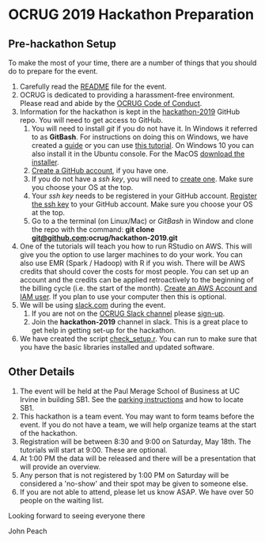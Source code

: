 # OCRUG 2019 Hackathon Preparation

## Pre-hackathon Setup

To make the most of your time, there are a number of things that you should do to prepare for the event.

1. Carefully read the [README](https://github.com/ocrug/hackathon-2019/blob/master/README.md) file for the event.
1. OCRUG is dedicated to providing a harassment-free environment. Please read and abide by the [OCRUG Code of Conduct](https://github.com/ocrug/hackathon-2019/blob/master/code-of-conduct.md).
1. Information for the hackathon is kept in the [hackathon-2019](https://github.com/ocrug/hackathon-2019) GitHub repo. You will need to get access to GitHub.
    1. You will need to install *git* if you do not have it. In Windows it referred to as **GitBash**. For instructions on doing this on Windows, we have created a [guide](https://github.com/ocrug/hackathon-2019/blob/master/setup/git%20for%20Windows/git%20for%20Windows.pdf) or you can use [this tutorial](https://www.onlinetutorialspoint.com/git/how-to-install-git-windows-10-operating-system.html). On Windows 10 you can also install it in the Ubuntu console. For the MacOS [download the installer](https://sourceforge.net/projects/git-osx-installer/files/).
    1. [Create a GitHub account](https://github.com/join), if you have one.
    1. If you do not have a *ssh key*, you will need to [create one](https://help.github.com/en/articles/generating-a-new-ssh-key-and-adding-it-to-the-ssh-agent). Make sure you choose your OS at the top.
    1. Your *ssh key* needs to be registered in your GitHub account. [Register the ssh key](https://help.github.com/en/enterprise/2.15/user/articles/adding-a-new-ssh-key-to-your-github-account) to your GitHub account. Make sure you choose your OS at the top. 
    1. Go to a the terminal (on Linux/Mac) or *GitBash* in Window and clone the repo with the command: **git clone git@github.com:ocrug/hackathon-2019.git**
1. One of the tutorials will teach you how to run RStudio on AWS. This will give you the option to use larger machines to do your work. You can also use EMR (Spark / Hadoop) with R if you wish. There will be AWS credits that should cover the costs for most people. You can set up an account and the credits can be applied retroactively to the beginning of the billing cycle (i.e. the start of the month). [Create an AWS Account and IAM user](https://github.com/ocrug/hackathon-2019/blob/master/setup/Create%20AWS%20Account%20and%20IAM%20user/Create%20an%20aws%20account%20and%20an%20IAM%20user.pdf). If you plan to use your computer then this is optional.
1. We will be using [slack.com](https://slack.com/) during the event. 
    1. If you are not on the [OCRUG Slack channel](https://ocrug.slack.com) please [sign-up](https://ocrug-slack.herokuapp.com/). 
    1. Join the **hackathon-2019** channel in slack. This is a great place to get help in getting set-up for the hackathon.
1. We have created the script [check_setup.r](https://github.com/ocrug/hackathon-2019/blob/master/check_setup.r). You can run to make sure that you have the basic libraries installed and updated software.

## Other Details

1. The event will be held at the Paul Merage School of Business at UC Irvine in building SB1. See the [parking instructions](https://github.com/ocrug/hackathon-2019/blob/master/parking/Parking%20and%20Building%20Location.pdf) and how to locate SB1.
1. This hackathon is a team event. You may want to form teams before the event. If you do not have a team, we will help organize teams at the start of the hackathon.
1. Registration will be between 8:30 and 9:00 on Saturday, May 18th. The tutorials will start at 9:00. These are optional.
1. At 1:00 PM the data will be released and there will be a presentation that will provide an overview.
1. Any person that is not registered by 1:00 PM on Saturday will be considered a 'no-show' and their spot may be given to someone else. 
1. If you are not able to attend, please let us know ASAP. We have over 50 people on the waiting list.

Looking forward to seeing everyone there

John Peach
